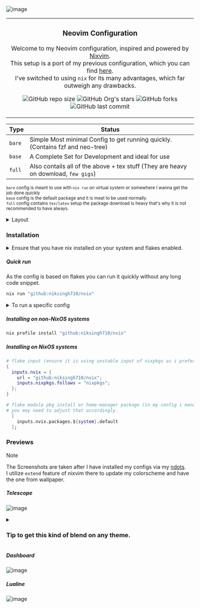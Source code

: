 <p align="center" style="color:grey">

![image](https://github.com/niksingh710/nvix/assets/60490474/89503d51-ca86-4933-872f-3f60c32202a9)

<div align="center">
<table>
<tbody>
<td align="center">
<img width="2000" height="0"><br>

### Neovim Configuration

Welcome to my Neovim configuration, inspired and powered by [Nixvim](https://github.com/nix-community/nixvim).<br>
This setup is a port of my previous configuration, which you can find [here](https://github.com/niksingh710/nvim).<br>
I've switched to using `nix` for its many advantages, which far outweigh any drawbacks.

![GitHub repo size](https://img.shields.io/github/repo-size/niksingh710/nvix)
![GitHub Org's stars](https://img.shields.io/github/stars/niksingh710%2Fnvix)
![GitHub forks](https://img.shields.io/github/forks/niksingh710/nvix)
![GitHub last commit](https://img.shields.io/github/last-commit/niksingh710/gdots)

<img width="2000" height="0">
</td>
</tbody>
</table>
</div>
</p>

| Type   | Status                                                                              |
| ------ | ----------------------------------------------------------------------------------- |
| `bare` | Simple Most minimal Config to get running quickly. (Contains fzf and neo-tree)      |
| `base` | A Complete Set for Development and ideal for use                                    |
| `full` | Also contails all of the above + tex stuff (They are heavy on download, `few gigs`) |

<small> `bare` config is meant to use with `nix run` on virtual system or somewhere I wanna get the job done quickly</small><br>
<small> `base` config is the default package and it is meat to be used normally.</small><br>
<small> `full` config contains `tex/latex` setup the package download is heavy that's why it is not recommended to have always.</small><br>

<details> 
<summary>
Layout
  </summary>

```bash
 ./
├──  config/
│  ├──  lang/
│  └──  default.nix
├──  lib/
│  ├──  default.nix
│  └──  icons.nix
├──  flake.lock
├──  flake.nix
├──  LICENSE
└──  README.md
```

- All `.nix` files under the config/lang directory are automatically imported by the config/lang/default.nix file, excluding itself.
- The `config/default.nix` file is responsible for manually importing all configuration files within the config directory, allowing for selective inclusion of features.
- The `lib/default.nix` file is responsible for importing all utility functions and modules.
- The `config/general.nix` file contains small plugins that do not require extensive configuration.

> I have added files in `config/lang` still not working `:womp:`.
> Ensure you have done `git add <newfile>` that's how flakes work. (`git restore --staged .` to revert). \[Same for any new file.\]

> How to update plugins to latest version? -> `nix flake update` should do that.
> Also I regularly update the flake.lock file.

</details>

### Installation

<details>
  <summary>
  Ensure that you have nix installed on your system and flakes enabled.
  </summary>

#### Nix pkg manager installation

```bash
# This is multiuser installation of nix requires sudo
sh <(curl -L https://nixos.org/nix/install) --daemon
```

</details>

##### Quick run

As the config is based on flakes you can run it quickly without any long code snippet.

```bash
nix run "github:niksingh710/nvix"
```

<details>
  <summary>
    To run a specific config
  </summary>

```bash
nix run "github:niksingh710/nvix#bare"
nix run "github:niksingh710/nvix#base"
nix run "github:niksingh710/nvix#full"
```

</details>

##### Installing on non-NixOS systems

```bash
nix profile install "github:niksingh710/nvix"
```

##### Installing on NixOS systems

```nix
# flake input (ensure it is using unstable input of nixpkgs as i prefer that)
{
  inputs.nvix = {
    url = "github:niksingh710/nvix";
    inputs.nixpkgs.follows = "nixpkgs";
  };
}

# flake module pkg install or home-manager package (in my config i manager system variable)
# you may need to adjust that accordingly.
  [
    inputs.nvix.packages.${system}.default
  ];
```

### Previews

> [!NOTE]
> The Screenshots are taken after I have installed my configs via my [ndots](https://github.com/niksingh710/ndots).<br>
> I utilize `extend` feature of nixvim there to update my colorscheme and have the one from wallpaper.

##### Telescope

![image](https://github.com/niksingh710/nvix/assets/60490474/52f91e06-5161-4217-8f84-5a6d390295a5)

<details>
  <summary>

### Tip to get this kind of blend on any theme.

  </summary>

  ```lua
      vim.api.nvim_exec([[
        function! CustomTelescopeHighlights() abort
          " Fetching colors from core Neovim highlight groups
          let fg = synIDattr(hlID('Normal'), 'fg')
          let bg0 = synIDattr(hlID('Normal'), 'bg')
          let bg1 = synIDattr(hlID('NormalFloat'), 'bg')
          let orange = synIDattr(hlID('WarningMsg'), 'fg')
          let purple = synIDattr(hlID('Statement'), 'fg')
          let green = synIDattr(hlID('String'), 'fg')
          let red = synIDattr(hlID('ErrorMsg'), 'fg')

          " Setting custom highlights for Telescope
          call nvim_set_hl(0, 'TelescopeMatching', {'fg': orange})
          call nvim_set_hl(0, 'TelescopeSelection', {'fg': fg, 'bg': bg1, 'bold': v:true})
          call nvim_set_hl(0, 'TelescopePromptPrefix', {'bg': bg1})
          call nvim_set_hl(0, 'TelescopePromptNormal', {'bg': bg1})
          call nvim_set_hl(0, 'TelescopeResultsNormal', {'bg': bg0})
          call nvim_set_hl(0, 'TelescopePreviewNormal', {'bg': bg0})
          call nvim_set_hl(0, 'TelescopePromptBorder', {'bg': bg1, 'fg': bg1})
          call nvim_set_hl(0, 'TelescopeResultsBorder', {'bg': bg0, 'fg': bg0})
          call nvim_set_hl(0, 'TelescopePreviewBorder', {'bg': bg0, 'fg': bg0})
          call nvim_set_hl(0, 'TelescopePromptTitle', {'bg': purple, 'fg': bg0})
          call nvim_set_hl(0, 'TelescopeResultsTitle', {'fg': bg0})
          call nvim_set_hl(0, 'TelescopePreviewTitle', {'bg': green, 'fg': bg0})
          call nvim_set_hl(0, 'CmpItemKindField', {'bg': red, 'fg': bg0})

          " Make cmp menu transparent
          call nvim_set_hl(0, 'PMenu', {'bg': 'NONE'})
        endfunction

        " Call the function to apply the custom highlights
        call CustomTelescopeHighlights()
      ]], false)

```
</details>

##### Dashboard

![image](https://github.com/niksingh710/nvix/assets/60490474/9f3bb154-a404-4e07-9eb5-168d0e591b85)

##### Lualine

![image](https://github.com/niksingh710/nvix/assets/60490474/14e81ab5-080a-40a7-a259-f486563881cb)
```
